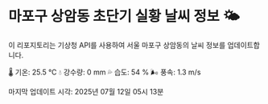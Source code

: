 
# 마포구 상암동 초단기 실황 날씨 정보 🌤️

이 리포지토리는 기상청 API를 사용하여 서울 마포구 상암동의 날씨 정보를 업데이트합니다. 

🌡️ 기온: 25.5 ℃
💧 강수량: 0 mm
💦 습도: 54 %
🌬️ 풍속: 1.3 m/s

마지막 업데이트 시각: 2025년 07월 12일 05시 13분    
